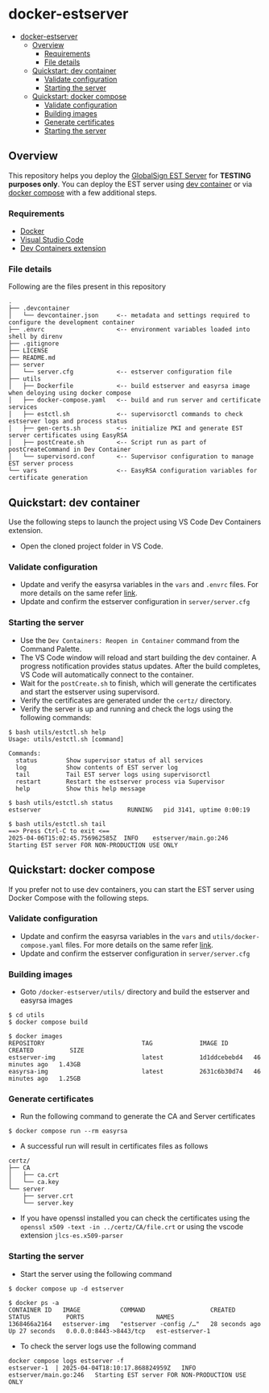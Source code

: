 # docker-estserver

- [docker-estserver](#docker-estserver)
  - [Overview](#overview)
    - [Requirements](#requirements)
    - [File details](#file-details)
  - [Quickstart: dev container](#quickstart-dev-container)
    - [Validate configuration](#validate-configuration)
    - [Starting the server](#starting-the-server)
  - [Quickstart: docker compose](#quickstart-docker-compose)
    - [Validate configuration](#validate-configuration-1)
    - [Building images](#building-images)
    - [Generate certificates](#generate-certificates)
    - [Starting the server](#starting-the-server-1)

## Overview

This repository helps you deploy the [GlobalSign EST Server](https://github.com/globalsign/est) for **TESTING purposes only**. You can deploy the EST server using [dev container](#quickstart-dev-container) or via [docker compose](#quickstart-docker-compose) with a few additional steps.

### Requirements

- [Docker](https://www.docker.com/products/docker-desktop/)
- [Visual Studio Code](https://code.visualstudio.com/)
- [Dev Containers extension](https://marketplace.visualstudio.com/items?itemName=ms-vscode-remote.remote-containers)

### File details

Following are the files present in this repository

```shell
.
├── .devcontainer
│   └── devcontainer.json     <-- metadata and settings required to configure the development container
├── .envrc                    <-- environment variables loaded into shell by direnv
├── .gitignore
├── LICENSE
├── README.md
├── server
│   └── server.cfg            <-- estserver configuration file
├── utils
│   ├── Dockerfile            <-- build estserver and easyrsa image when deloying using docker compose
│   ├── docker-compose.yaml   <-- build and run server and certificate services
│   ├── estctl.sh             <-- supervisorctl commands to check estserver logs and process status
│   ├── gen-certs.sh          <-- initialize PKI and generate EST server certificates using EasyRSA
│   ├── postCreate.sh         <-- Script run as part of postCreateCommand in Dev Container
│   └── supervisord.conf      <-- Supervisor configuration to manage EST server process
└── vars                      <-- EasyRSA configuration variables for certificate generation
```

## Quickstart: dev container

Use the following steps to launch the project using VS Code Dev Containers extension.

- Open the cloned project folder in VS Code.

### Validate configuration

- Update and verify the easyrsa variables in the `vars` and `.envrc` files. For more details on the same refer [link](https://github.com/OpenVPN/easy-rsa/blob/master/doc/EasyRSA-Advanced.md#environmental-variables-reference).
- Update and confirm the estserver configuration in `server/server.cfg`

### Starting the server

- Use the `Dev Containers: Reopen in Container` command from the Command Palette.
- The VS Code window will reload and start building the dev container. A progress notification provides status updates. After the build completes, VS Code will automatically connect to the container.
- Wait for the `postCreate.sh` to finish, which will generate the certificates and start the estserver using supervisord.
- Verify the certificates are generated under the `certz/` directory.
- Verify the server is up and running and check the logs using the following commands:

```shell
$ bash utils/estctl.sh help
Usage: utils/estctl.sh [command]

Commands:
  status        Show supervisor status of all services
  log           Show contents of EST server log
  tail          Tail EST server logs using supervisorctl
  restart       Restart the estserver process via Supervisor
  help          Show this help message

$ bash utils/estctl.sh status
estserver                        RUNNING   pid 3141, uptime 0:00:19

$ bash utils/estctl.sh tail
==> Press Ctrl-C to exit <==
2025-04-06T15:02:45.756962585Z  INFO    estserver/main.go:246   Starting EST server FOR NON-PRODUCTION USE ONLY
```

## Quickstart: docker compose

If you prefer not to use dev containers, you can start the EST server using Docker Compose with the following steps.

### Validate configuration

- Update and confirm the easyrsa variables in the `vars` and `utils/docker-compose.yaml` files. For more details on the same refer [link](https://github.com/OpenVPN/easy-rsa/blob/master/doc/EasyRSA-Advanced.md#environmental-variables-reference).
- Update and confirm the estserver configuration in `server/server.cfg`

### Building images

- Goto `/docker-estserver/utils/` directory and build the estserver and easyrsa images

```shell
$ cd utils
$ docker compose build

$ docker images
REPOSITORY                           TAG             IMAGE ID       CREATED          SIZE
estserver-img                        latest          1d1ddcebebd4   46 minutes ago   1.43GB
easyrsa-img                          latest          2631c6b30d74   46 minutes ago   1.25GB
```

### Generate certificates

- Run the following command to generate the CA and Server certificates

```shell
$ docker compose run --rm easyrsa
```

- A successful run will result in certificates files as follows

```shell
certz/
├── CA
│   ├── ca.crt
│   └── ca.key
└── server
    ├── server.crt
    └── server.key
```

- If you have openssl installed you can check the certificates using the `openssl x509 -text -in ../certz/CA/file.crt` or using the vscode extension `jlcs-es.x509-parser`

### Starting the server

- Start the server using the following command

```shell
$ docker compose up -d estserver

$ docker ps -a
CONTAINER ID   IMAGE           COMMAND                  CREATED          STATUS          PORTS                    NAMES
1368466a2164   estserver-img   "estserver -config /…"   28 seconds ago   Up 27 seconds   0.0.0.0:8443->8443/tcp   est-estserver-1
```

- To check the server logs use the following command

```shell
docker compose logs estserver -f
estserver-1  | 2025-04-04T18:10:17.868824959Z	INFO	estserver/main.go:246	Starting EST server FOR NON-PRODUCTION USE ONLY
```
